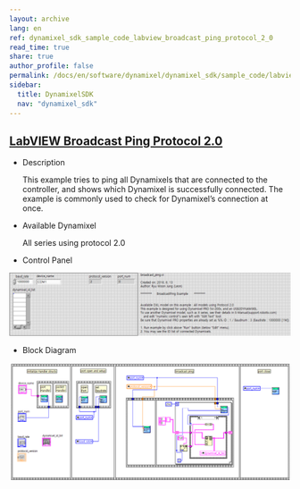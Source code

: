 ```yaml
---
layout: archive
lang: en
ref: dynamixel_sdk_sample_code_labview_broadcast_ping_protocol_2_0
read_time: true
share: true
author_profile: false
permalink: /docs/en/software/dynamixel/dynamixel_sdk/sample_code/labview_broadcast_ping_protocol_2_0/
sidebar:
  title: DynamixelSDK
  nav: "dynamixel_sdk"
---
```


<div style="counter-reset: h2 110"></div>
<div style="counter-reset: h1 3"></div>

## [LabVIEW Broadcast Ping Protocol 2.0](#labview-broadcast-ping-protocol-20)

- Description

  This example tries to ping all Dynamixels that are connected to the controller, and shows which Dynamixel is successfully connected. The example is commonly used to check for Dynamixel’s connection at once.

- Available Dynamixel

  All series using protocol 2.0

- Control Panel

![](https://github.com/ROBOTIS-GIT/ROBOTIS-Documents/blob/master/wiki-images/DynamixelSDK/4.SDKExample/4.7%20LabVIEW/broadcast_ping2/broadcast_ping2.png)

- Block Diagram

![](https://github.com/ROBOTIS-GIT/ROBOTIS-Documents/blob/master/wiki-images/DynamixelSDK/4.SDKExample/4.7%20LabVIEW/broadcast_ping2/block_diagram.png)